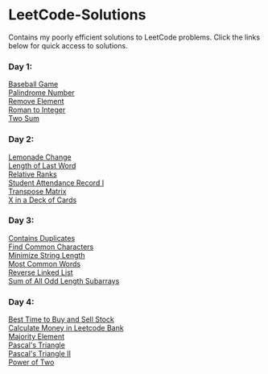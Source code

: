 # LeetCode-Solutions
Contains my poorly efficient solutions to LeetCode problems. Click the links below for quick access to solutions.

### Day 1: <br>
[Baseball Game](Day1/BaseBallGame/main.py) <br>
[Palindrome Number](Day1/PalindromeNumber/main.py) <br>
[Remove Element](Day1/RemoveElement/main.py) <br>
[Roman to Integer](Day1/RomanToInteger/main.py) <br>
[Two Sum](Day1/TwoSum/main.py) <br>

### Day 2: <br>
[Lemonade Change](Day2/LemonadeChange/main.py) <br>
[Length of Last Word](Day2/LengthOfLastWord/main.py) <br>
[Relative Ranks](Day2/RelativeRanks/main.py) <br>
[Student Attendance Record I](Day2/StudentAttendanceRecI/main.py) <br>
[Transpose Matrix](Day2/TransposeMatrix/main.py) <br>
[X in a Deck of Cards](Day2/XDeckCards914/main.py) <br>


### Day 3: <br>
[Contains Duplicates](Day3/ContainsDuplicate/main.py) <br>
[Find Common Characters](Day3/FindCommonCharacters/main.py) <br>
[Minimize String Length](Day3/MinimizeStringLength/main.py) <br>
[Most Common Words](Day3/MostCommonWord/main.py) <br>
[Reverse Linked List](Day3/ReverseLinkedList/main.py)<br>
[Sum of All Odd Length Subarrays](Day3/SumofAllOddLengthSubArrays/main.py) <br>

### Day 4: <br>
[Best Time to Buy and Sell Stock](Day4/BestTimeToBuyandSell/main.py) <br>
[Calculate Money in Leetcode Bank](Day4/CalcMoneyInLCBank/main.py)<br>
[Majority Element](Day4/MajorityElement/main.py) <br>
[Pascal's Triangle](Day4/PascalTriangle/main.py) <br>
[Pascal's Triangle II](Day4/PascalTriangleII/main.py) <br>
[Power of Two](Day4/PowerOfTwo/main.py) <br>
